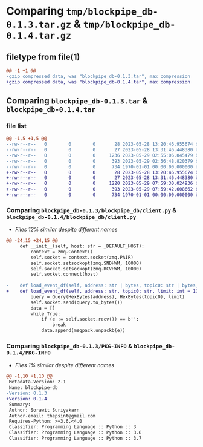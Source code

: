 # Comparing `tmp/blockpipe_db-0.1.3.tar.gz` & `tmp/blockpipe_db-0.1.4.tar.gz`

## filetype from file(1)

```diff
@@ -1 +1 @@
-gzip compressed data, was "blockpipe_db-0.1.3.tar", max compression
+gzip compressed data, was "blockpipe_db-0.1.4.tar", max compression
```

## Comparing `blockpipe_db-0.1.3.tar` & `blockpipe_db-0.1.4.tar`

### file list

```diff
@@ -1,5 +1,5 @@
--rw-r--r--   0        0        0       28 2023-05-28 13:20:46.955674 blockpipe_db-0.1.3/README.md
--rw-r--r--   0        0        0       27 2023-05-28 13:31:46.448380 blockpipe_db-0.1.3/blockpipe_db/__init__.py
--rw-r--r--   0        0        0     1236 2023-05-29 02:55:06.045479 blockpipe_db-0.1.3/blockpipe_db/client.py
--rw-r--r--   0        0        0      393 2023-05-29 02:56:48.820379 blockpipe_db-0.1.3/pyproject.toml
--rw-r--r--   0        0        0      734 1970-01-01 00:00:00.000000 blockpipe_db-0.1.3/PKG-INFO
+-rw-r--r--   0        0        0       28 2023-05-28 13:20:46.955674 blockpipe_db-0.1.4/README.md
+-rw-r--r--   0        0        0       27 2023-05-28 13:31:46.448380 blockpipe_db-0.1.4/blockpipe_db/__init__.py
+-rw-r--r--   0        0        0     1220 2023-05-29 07:59:30.024936 blockpipe_db-0.1.4/blockpipe_db/client.py
+-rw-r--r--   0        0        0      393 2023-05-29 07:59:42.608662 blockpipe_db-0.1.4/pyproject.toml
+-rw-r--r--   0        0        0      734 1970-01-01 00:00:00.000000 blockpipe_db-0.1.4/PKG-INFO
```

### Comparing `blockpipe_db-0.1.3/blockpipe_db/client.py` & `blockpipe_db-0.1.4/blockpipe_db/client.py`

 * *Files 12% similar despite different names*

```diff
@@ -24,15 +24,15 @@
     def __init__(self, host: str = _DEFAULT_HOST):
         context = zmq.Context()
         self.socket = context.socket(zmq.PAIR)
         self.socket.setsockopt(zmq.SNDHWM, 10000)
         self.socket.setsockopt(zmq.RCVHWM, 10000)
         self.socket.connect(host)
 
-    def load_event_df(self, address: str | bytes, topic0: str | bytes, limit: int = 100):
+    def load_event_df(self, address: str, topic0: str, limit: int = 100):
         query = Query(HexBytes(address), HexBytes(topic0), limit)
         self.socket.send(query.to_bytes())
         data = []
         while True:
             if (e := self.socket.recv()) == b'':
                 break
             data.append(msgpack.unpackb(e))
```

### Comparing `blockpipe_db-0.1.3/PKG-INFO` & `blockpipe_db-0.1.4/PKG-INFO`

 * *Files 1% similar despite different names*

```diff
@@ -1,10 +1,10 @@
 Metadata-Version: 2.1
 Name: blockpipe-db
-Version: 0.1.3
+Version: 0.1.4
 Summary: 
 Author: Sorawit Suriyakarn
 Author-email: thepsint@gmail.com
 Requires-Python: >=3.6,<4.0
 Classifier: Programming Language :: Python :: 3
 Classifier: Programming Language :: Python :: 3.6
 Classifier: Programming Language :: Python :: 3.7
```

